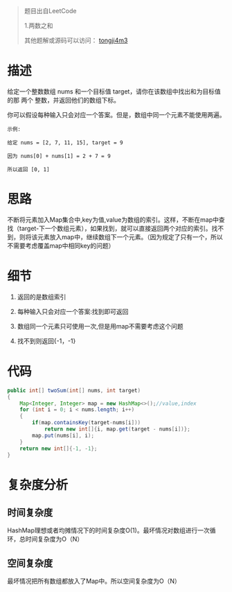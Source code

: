> 题目出自LeetCode
>
> 1.两数之和
>
>  其他题解或源码可以访问： [tongji4m3](https://github.com/tongji4m3/LeetCode)



# 描述

给定一个整数数组 nums 和一个目标值 target，请你在该数组中找出和为目标值的那 两个 整数，并返回他们的数组下标。

你可以假设每种输入只会对应一个答案。但是，数组中同一个元素不能使用两遍。

 

```
示例:

给定 nums = [2, 7, 11, 15], target = 9

因为 nums[0] + nums[1] = 2 + 7 = 9

所以返回 [0, 1]
```



# 思路

不断将元素加入Map集合中,key为值,value为数组的索引。这样，不断在map中查找（target-下一个数组元素），如果找到，就可以直接返回两个对应的索引。找不到，则将该元素放入map中，继续数组下一个元素。（因为规定了只有一个，所以不需要考虑覆盖map中相同key的问题）



# 细节

1. 返回的是数组索引

2. 每种输入只会对应一个答案:找到即可返回

3. 数组同一个元素只可使用一次,但是用map不需要考虑这个问题
4. 找不到则返回{-1，-1}

# 代码
```java
public int[] twoSum(int[] nums, int target)
{
    Map<Integer, Integer> map = new HashMap<>();//value,index
    for (int i = 0; i < nums.length; i++)
    {
        if(map.containsKey(target-nums[i])) 
            return new int[]{i, map.get(target - nums[i])};     
        map.put(nums[i], i);
    }
    return new int[]{-1, -1};
}
```


# 复杂度分析
## 时间复杂度
HashMap理想或者均摊情况下的时间复杂度O(1)。最坏情况对数组进行一次循环，总时间复杂度为O（N）
## 空间复杂度
最坏情况把所有数组都放入了Map中。所以空间复杂度为O（N）